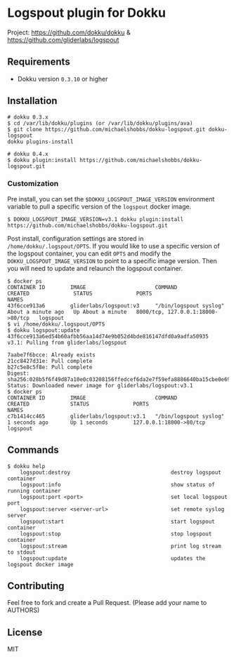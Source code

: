 Logspout plugin for Dokku
=========================

Project: https://github.com/dokku/dokku & https://github.com/gliderlabs/logspout

Requirements
------------
* Dokku version `0.3.10` or higher

Installation
-----------
```
# dokku 0.3.x
$ cd /var/lib/dokku/plugins (or /var/lib/dokku/plugins/ava)
$ git clone https://github.com/michaelshobbs/dokku-logspout.git dokku-logspout
dokku plugins-install
```
```
# dokku 0.4.x
$ dokku plugin:install https://github.com/michaelshobbs/dokku-logspout.git
```

### Customization
Pre install, you can set the `$DOKKU_LOGSPOUT_IMAGE_VERSION` environment variable to pull a specific
version of the `logspout` docker image.
```
$ DOKKU_LOGSPOUT_IMAGE_VERSION=v3.1 dokku plugin:install https://github.com/michaelshobbs/dokku-logspout.git
```
Post install, configuration settings are stored in `/home/dokku/.logspout/OPTS`. If you would like
to use a specific version of the logspout container, you can edit `OPTS` and modify
the `DOKKU_LOGSPOUT_IMAGE_VERSION` to point to a specific image version. Then you will need to
update and relaunch the logspout container.
```
$ docker ps
CONTAINER ID        IMAGE                      COMMAND                  CREATED              STATUS              PORTS                               NAMES
43f6cce913a6        gliderlabs/logspout:v3     "/bin/logspout syslog"   About a minute ago   Up About a minute   8000/tcp, 127.0.0.1:18000->80/tcp   logspout
$ vi /home/dokku/.logspout/OPTS
$ dokku logspout:update
43f6cce913a6ed54b60afbb56aa14d74e9b052d4bde816147dfd0a9adfa50935
v3.1: Pulling from gliderlabs/logspout

7aabe7f6bcce: Already exists
21cc8427d31e: Pull complete
b27c5e8c5f8e: Pull complete
Digest: sha256:028b5f6f49d87a10e0c03208156ffedcef6da2e7f59efa8886640ba15cbe0e69
Status: Downloaded newer image for gliderlabs/logspout:v3.1
$ docker ps
CONTAINER ID        IMAGE                      COMMAND                  CREATED             STATUS              PORTS                     NAMES
c7b1414cc465        gliderlabs/logspout:v3.1   "/bin/logspout syslog"   1 seconds ago       Up 1 seconds        127.0.0.1:18000->80/tcp   logspout
```

Commands
--------
```
$ dokku help
    logspout:destroy                                destroy logspout container
    logspout:info                                   show status of running container
    logspout:port <port>                            set local logspout port
    logspout:server <server-url>                    set remote syslog server
    logspout:start                                  start logspout container
    logspout:stop                                   stop logspout container
    logspout:stream                                 print log stream to stdout
    logspout:update                                 updates the logspout docker image
```

## Contributing

Feel free to fork and create a Pull Request. (Please add your name to AUTHORS)

## License

MIT
